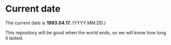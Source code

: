# Current date

The current date is **1993.04.17.** (YYYY.MM.DD.)

This repository will be good when the world ends, so we will know how long it lasted.